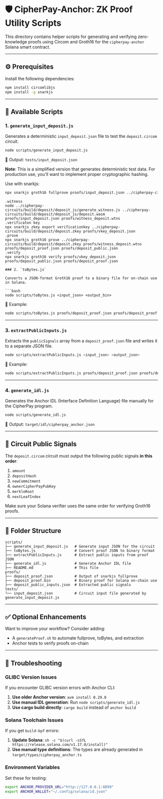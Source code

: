 # 🛡️ CipherPay-Anchor: ZK Proof Utility Scripts

This directory contains helper scripts for generating and verifying zero-knowledge proofs using Circom and Groth16 for the `cipherpay-anchor` Solana smart contract.

---

## ⚙️ Prerequisites

Install the following dependencies:

```bash
npm install circomlibjs
npm install -g snarkjs
```

---

## 📜 Available Scripts

### 1. `generate_input_deposit.js`

Generates a deterministic `input_deposit.json` file to test the `deposit.circom` circuit.

```bash
node scripts/generate_input_deposit.js
```

🔹 Output: `tests/input_deposit.json`

**Note**: This is a simplified version that generates deterministic test data. For production use, you'll want to implement proper cryptographic hashing.

Use with snarkjs:

```bash
npx snarkjs groth16 fullprove proofs/input_deposit.json ../cipherpay-circuits/build/deposit/deposit_js/deposit.wasm ../cipherpay-circuits/build/deposit/deposit.zkey proofs/deposit_proof.json
```

```split way : witness -> prove -> verfiy
.witness
node ../cipherpay-circuits/build/deposit/deposit_js/generate_witness.js ../cipherpay-circuits/build/deposit/deposit_js/deposit.wasm proofs/input_deposit.json proofs/witness_deposit.wtns
.verificaton key
npx snarkjs zkey export verificationkey ../cipherpay-circuits/build/deposit/deposit.zkey proofs/vkey_deposit.json
.prove
npx snarkjs groth16 prove ../cipherpay-circuits/build/deposit/deposit.zkey proofs/witness_deposit.wtns proofs/deposit_proof.json proofs/deposit_public.json
.verify
npx snarkjs groth16 verify proofs/vkey_deposit.json proofs/deposit_public.json proofs/deposit_proof.json

### 2. `toBytes.js`

Converts a JSON-format Groth16 proof to a binary file for on-chain use in Solana.

```bash
node scripts/toBytes.js <input_json> <output_bin>
```

🔹 Example:

```bash
node scripts/toBytes.js proofs/deposit_proof.json proofs/deposit_proof.bin
```

---

### 3. `extractPublicInputs.js`

Extracts the `publicSignals` array from a `deposit_proof.json` file and writes it to a separate JSON file.

```bash
node scripts/extractPublicInputs.js <input_json> <output_json>
```

🔹 Example:

```bash
node scripts/extractPublicInputs.js proofs/deposit_proof.json proofs/deposit_public_inputs.json
```

---

### 4. `generate_idl.js`

Generates the Anchor IDL (Interface Definition Language) file manually for the CipherPay program.

```bash
node scripts/generate_idl.js
```

🔹 Output: `target/idl/cipherpay_anchor.json`

---

## 🧩 Circuit Public Signals

The `deposit.circom` circuit must output the following public signals **in this order**:

1. `amount`
2. `depositHash`
3. `newCommitment`
4. `ownerCipherPayPubKey`
5. `merkleRoot`
6. `nextLeafIndex`

Make sure your Solana verifier uses the same order for verifying Groth16 proofs.

---

## 📁 Folder Structure

```
scripts/
├── generate_input_deposit.js   # Generate input JSON for the circuit
├── toBytes.js                  # Convert proof JSON to binary format
├── extractPublicInputs.js      # Extract public inputs from proof JSON
├── generate_idl.js             # Generate Anchor IDL file
├── README.md                   # This file
proofs/
├── deposit_proof.json          # Output of snarkjs fullprove
├── deposit_proof.bin           # Binary proof for Solana on-chain use
├── deposit_public_inputs.json  # Extracted public signals
tests/
└── input_deposit.json          # Circuit input file generated by generate_input_deposit.js
```

---

## ✅ Optional Enhancements

Want to improve your workflow? Consider adding:

* A `generateProof.sh` to automate fullprove, toBytes, and extraction
* Anchor tests to verify proofs on-chain

---

## 🔧 Troubleshooting

### GLIBC Version Issues

If you encounter GLIBC version errors with Anchor CLI:

1. **Use older Anchor version**: `avm install 0.29.0`
2. **Use manual IDL generation**: Run `node scripts/generate_idl.js`
3. **Use cargo build directly**: `cargo build` instead of `anchor build`

### Solana Toolchain Issues

If you get `build-bpf` errors:

1. **Update Solana**: `sh -c "$(curl -sSfL https://release.solana.com/v1.17.0/install)"`
2. **Use manual type definitions**: The types are already generated in `target/types/cipherpay_anchor.ts`

### Environment Variables

Set these for testing:

```bash
export ANCHOR_PROVIDER_URL="http://127.0.0.1:8899"
export ANCHOR_WALLET="~/.config/solana/id.json"
```
